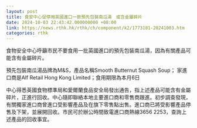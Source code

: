 ```yaml
---
layout: post
title: 食安中心促停用英國進口一款預先包裝南瓜湯　或含金屬碎片
date: 2024-10-03 22:43:42.000000000 +08:00
link: https://news.rthk.hk/rthk/ch/component/k2/1773181-20241003.htm
categories: rthk
---
```


食物安全中心呼籲市民不要食用一批英國進口的預先包裝南瓜湯，因為有關產品可能含有金屬碎片。

預先包裝南瓜湯品牌為M&S，產品名稱Smooth Butternut Squash Soup；
家進口商是Alf Retail Hong Kong Limited；食用期限為本月6日

中心得悉英國食物標準局和愛爾蘭食品安全局發出通告，指上述產品可能含有金屬碎片，正進行回收。中心隨即聯絡本地主要進口商和零售商跟進。初步調查發現，有關獨家進口商曾進口受影響產品及在旗下零售點出售。進口商已將受影響產品停售及下架，並展開回收。市民可於辦公時間致電進口商熱線3656 2253，查詢上述產品的回收事宜。
